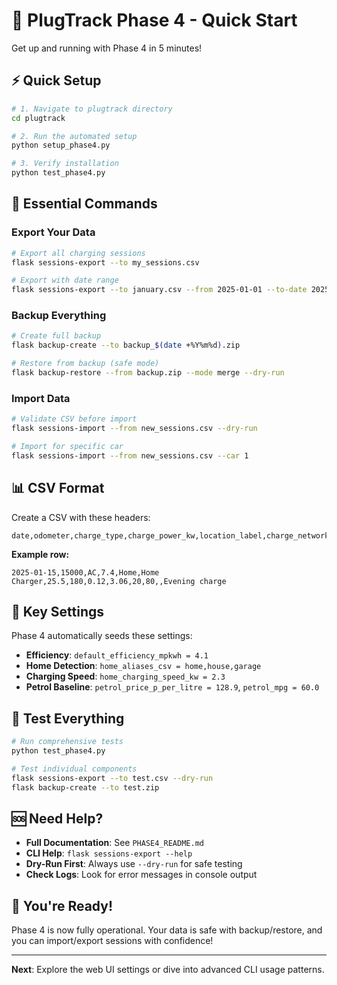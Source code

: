 # 🚀 PlugTrack Phase 4 - Quick Start

Get up and running with Phase 4 in 5 minutes!

## ⚡ Quick Setup

```bash
# 1. Navigate to plugtrack directory
cd plugtrack

# 2. Run the automated setup
python setup_phase4.py

# 3. Verify installation
python test_phase4.py
```

## 🎯 Essential Commands

### Export Your Data
```bash
# Export all charging sessions
flask sessions-export --to my_sessions.csv

# Export with date range
flask sessions-export --to january.csv --from 2025-01-01 --to-date 2025-01-31
```

### Backup Everything
```bash
# Create full backup
flask backup-create --to backup_$(date +%Y%m%d).zip

# Restore from backup (safe mode)
flask backup-restore --from backup.zip --mode merge --dry-run
```

### Import Data
```bash
# Validate CSV before import
flask sessions-import --from new_sessions.csv --dry-run

# Import for specific car
flask sessions-import --from new_sessions.csv --car 1
```

## 📊 CSV Format

Create a CSV with these headers:
```csv
date,odometer,charge_type,charge_power_kw,location_label,charge_network,charge_delivered_kwh,duration_mins,cost_per_kwh,total_cost_gbp,soc_from,soc_to,ambient_temp_c,notes
```

**Example row:**
```csv
2025-01-15,15000,AC,7.4,Home,Home Charger,25.5,180,0.12,3.06,20,80,,Evening charge
```

## 🔧 Key Settings

Phase 4 automatically seeds these settings:
- **Efficiency**: `default_efficiency_mpkwh = 4.1`
- **Home Detection**: `home_aliases_csv = home,house,garage`
- **Charging Speed**: `home_charging_speed_kw = 2.3`
- **Petrol Baseline**: `petrol_price_p_per_litre = 128.9`, `petrol_mpg = 60.0`

## 🧪 Test Everything

```bash
# Run comprehensive tests
python test_phase4.py

# Test individual components
flask sessions-export --to test.csv --dry-run
flask backup-create --to test.zip
```

## 🆘 Need Help?

- **Full Documentation**: See `PHASE4_README.md`
- **CLI Help**: `flask sessions-export --help`
- **Dry-Run First**: Always use `--dry-run` for safe testing
- **Check Logs**: Look for error messages in console output

## 🎉 You're Ready!

Phase 4 is now fully operational. Your data is safe with backup/restore, and you can import/export sessions with confidence!

---

**Next**: Explore the web UI settings or dive into advanced CLI usage patterns.
